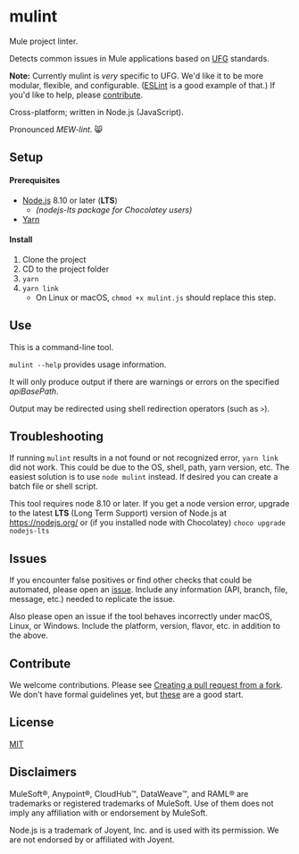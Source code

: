 # mulint

Mule project linter.

Detects common issues in Mule applications based on [UFG](https://www.ufginsurance.com/) standards.

**Note:** Currently mulint is *very* specific to UFG. We'd like it to be more modular, flexible, and configurable. ([ESLint](https://eslint.org/) is a good example of that.) If you'd like to help, please [contribute](#contribute).

Cross-platform; written in Node.js (JavaScript).

Pronounced *MEW-lint*. :smile_cat:

## Setup

#### Prerequisites

- [Node.js](https://nodejs.org/) 8.10 or later (**LTS**)
    - _(nodejs-lts package for Chocolatey users)_
- [Yarn](https://yarnpkg.com/)

#### Install

1.  Clone the project
2.  CD to the project folder
3.  `yarn`
4.  `yarn link`
    - On Linux or macOS, `chmod +x mulint.js` should replace this step.

## Use

This is a command-line tool.

`mulint --help` provides usage information.

It will only produce output if there are warnings or errors on the specified _apiBasePath_.

Output may be redirected using shell redirection operators (such as `>`).

## Troubleshooting

If running `mulint` results in a not found or not recognized error, `yarn link` did not work. This could be due to the OS, shell, path, yarn version, etc. The easiest solution is to use `node mulint` instead. If desired you can create a batch file or shell script.

This tool requires node 8.10 or later. If you get a node version error, upgrade to the latest **LTS** (Long Term Support) version of Node.js at https://nodejs.org/ or (if you installed node with Chocolatey) `choco upgrade nodejs-lts`

## Issues

If you encounter false positives or find other checks that could be automated,
please open an [issue](https://github.com/UFGInsurance/mulint/issues).
Include any information (API, branch, file, message, etc.) needed to replicate the issue.

Also please open an issue if the tool behaves incorrectly under macOS, Linux,
or Windows. Include the platform, version, flavor, etc. in addition to the above.

## Contribute

We welcome contributions. Please see [Creating a pull request from a fork](https://help.github.com/articles/creating-a-pull-request-from-a-fork/). We don't have formal guidelines yet, but [these](https://contribute.jquery.org/commits-and-pull-requests/) are a good start.

## License

[MIT](LICENSE.md)

## Disclaimers

MuleSoft:registered:, Anypoint:registered:, CloudHub:tm:, DataWeave:tm:, and RAML:registered: are trademarks or registered trademarks of MuleSoft. Use of them does not imply any affiliation with or endorsement by MuleSoft.

Node.js is a trademark of Joyent, Inc. and is used with its permission. We are not endorsed by or affiliated with Joyent.
